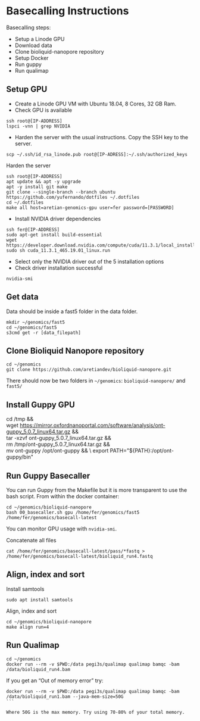 # Basecalling Instructions

Basecalling steps:
- Setup a Linode GPU 
- Download data
- Clone bioliquid-nanopore repository
- Setup Docker
- Run guppy
- Run qualimap

## Setup GPU
- Create a Linode GPU VM with Ubuntu 18.04, 8 Cores, 32 GB Ram.
- Check GPU is available
``` 
ssh root@[IP-ADDRESS]
lspci -vnn | grep NVIDIA
```
- Harden the server with the usual instructions.
Copy the SSH key to the server.
```
scp ~/.ssh/id_rsa_linode.pub root@[IP-ADRESS]:~/.ssh/authorized_keys
```
Harden the server
```
ssh root@[IP-ADDRESS]
apt update && apt -y upgrade
apt -y install git make
git clone --single-branch --branch ubuntu https://github.com/yufernando/dotfiles ~/.dotfiles
cd ~/.dotfiles
make all host=aretian-genomics-gpu user=fer password=[PASSWORD]
```

- Install NVIDIA driver dependencies
```
ssh fer@[IP-ADDRESS]
sudo apt-get install build-essential
wget https://developer.download.nvidia.com/compute/cuda/11.3.1/local_installers/cuda_11.3.1_465.19.01_linux.run
sudo sh cuda_11.3.1_465.19.01_linux.run
```
- Select only the NVIDIA driver out of the 5 installation options
- Check driver installation successful
```
nvidia-smi
```

## Get data
Data should be inside a fast5 folder in the data folder.
```
mkdir ~/genomics/fast5
cd ~/genomics/fast5
s3cmd get -r [data_filepath]
```

## Clone Bioliquid Nanopore repository
```
cd ~/genomics
git clone https://github.com/aretiandev/bioliquid-nanopore.git
```

There should now be two folders in `~/genomics`: `bioliquid-nanopore/` and `fast5/`

## Install Guppy GPU

cd /tmp && \
    wget https://mirror.oxfordnanoportal.com/software/analysis/ont-guppy_5.0.7_linux64.tar.gz && \
    tar -xzvf ont-guppy_5.0.7_linux64.tar.gz && \
    rm /tmp/ont-guppy_5.0.7_linux64.tar.gz && \
    mv ont-guppy /opt/ont-guppy && \ 
    export PATH="${PATH}:/opt/ont-guppy/bin"

## Run Guppy Basecaller

You can run Guppy from the Makefile but it is more transparent to use the bash script. From within the docker container:
```
cd ~/genomics/bioliquid-nanopore
bash 00_basecaller.sh gpu /home/fer/genomics/fast5 /home/fer/genomics/basecall-latest
```
You can monitor GPU usage with `nvidia-smi`.

Concatenate all files
```
cat /home/fer/genomics/basecall-latest/pass/*fastq > /home/fer/genomics/basecall-latest/bioliquid_run4.fastq
```

## Align, index and sort
Install samtools
```
sudo apt install samtools
```
Align, index and sort
```
cd ~/genomics/bioliquid-nanopore
make align run=4
```

## Run Qualimap
```
cd ~/genomics
docker run --rm -v $PWD:/data pegi3s/qualimap qualimap bamqc -bam /data/bioliquid_run4.bam
```

If you get an “Out of memory error” try:
````
docker run --rm -v $PWD:/data pegi3s/qualimap qualimap bamqc -bam /data/bioliquid_run1.bam --java-mem-size=50G
```

Where 50G is the max memory. Try using 70-80% of your total memory.
